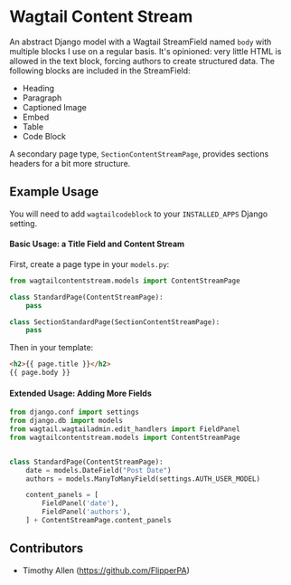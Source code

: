 # Wagtail Content Stream

An abstract Django model with a Wagtail StreamField named `body` with multiple blocks I use on a regular basis. It's opinioned: very little HTML is allowed in the text block, forcing authors to create structured data. The following blocks are included in the StreamField:

* Heading
* Paragraph
* Captioned Image
* Embed
* Table
* Code Block

A secondary page type, `SectionContentStreamPage`, provides sections headers for a bit more structure.

## Example Usage

You will need to add `wagtailcodeblock` to your `INSTALLED_APPS` Django setting.

#### Basic Usage: a Title Field and Content Stream

First, create a page type in your `models.py`:

```python
from wagtailcontentstream.models import ContentStreamPage

class StandardPage(ContentStreamPage):
    pass

class SectionStandardPage(SectionContentStreamPage):
    pass
```

Then in your template:

```html
<h2>{{ page.title }}</h2>
{{ page.body }}
```

#### Extended Usage: Adding More Fields

```python
from django.conf import settings
from django.db import models
from wagtail.wagtailadmin.edit_handlers import FieldPanel
from wagtailcontentstream.models import ContentStreamPage


class StandardPage(ContentStreamPage):
    date = models.DateField("Post Date")
    authors = models.ManyToManyField(settings.AUTH_USER_MODEL)

    content_panels = [
        FieldPanel('date'),
        FieldPanel('authors'),
    ] + ContentStreamPage.content_panels
```

## Contributors

* Timothy Allen (https://github.com/FlipperPA)
